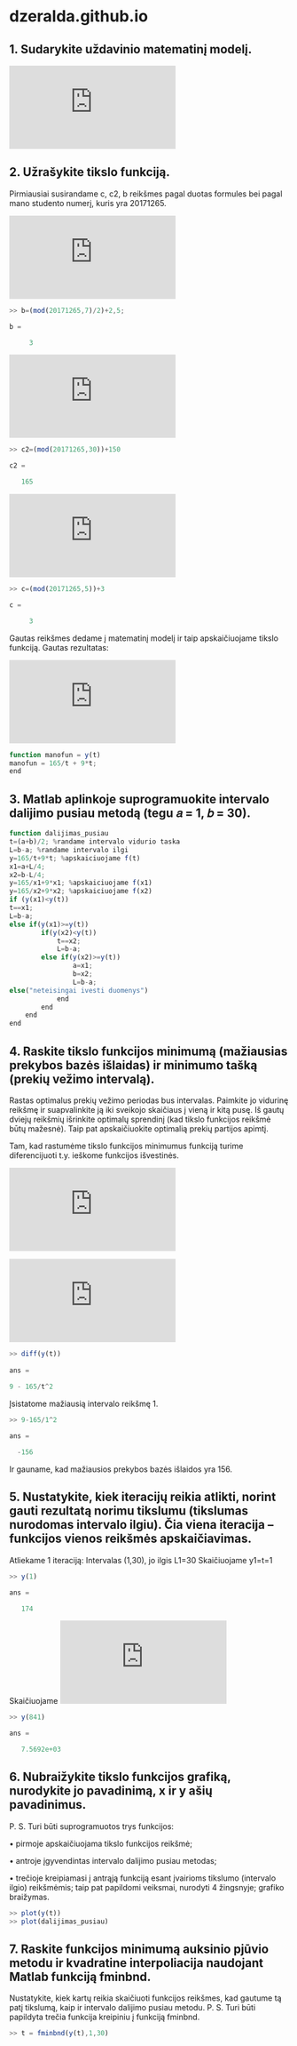 # dzeralda.github.io
## 1. Sudarykite uždavinio matematinį modelį.

![matematiniomodelioformule](https://latex.codecogs.com/gif.latex?min%20c%28t%29%3D%5Cfrac%7Bc2%7D%7Bt%7D&plus;c*t*b)

## 2. Užrašykite tikslo funkciją.

Pirmiausiai susirandame c, c2, b reikšmes pagal duotas formules bei pagal mano studento numerį, kuris yra 20171265.

![prekestonomis](https://latex.codecogs.com/gif.latex?b%3D%5Cfrac%7BStudnr*mod*7%7D%7B2%7D&plus;2%2C5)

```javascript
>> b=(mod(20171265,7)/2)+2,5;

b =

     3
```

![partijoskaina](https://latex.codecogs.com/gif.latex?c2%3D%28studnr*mod*30%29&plus;150)

```javascript
>> c2=(mod(20171265,30))+150

c2 =

   165
```

![islaidos](https://latex.codecogs.com/gif.latex?c%3Dstudnr*mod*5&plus;3)

```javascript
>> c=(mod(20171265,5))+3

c =

     3
```
Gautas reikšmes dedame į matematinį modelį ir taip apskaičiuojame tikslo funkciją. 
Gautas rezultatas:

![tikslofunkcija](https://latex.codecogs.com/gif.latex?y%28t%29%3D%5Cfrac%7B165%7D%7Bt%7D&plus;9*t)

```javascript
function manofun = y(t)
manofun = 165/t + 9*t;
end
```
## 3. Matlab aplinkoje suprogramuokite intervalo dalijimo pusiau metodą (tegu 𝑎 = 1, 𝑏 = 30). 

```javascript
function dalijimas_pusiau
t=(a+b)/2; %randame intervalo vidurio taska
L=b-a; %randame intervalo ilgi
y=165/t+9*t; %apskaiciuojame f(t)
x1=a+L/4;
x2=b-L/4;
y=165/x1+9*x1; %apskaiciuojame f(x1)
y=165/x2+9*x2; %apskaiciuojame f(x2)
if (y(x1)<y(t))
t==x1;
L=b-a;
else if(y(x1)>=y(t))
        if(y(x2)<y(t))
            t==x2;
            L=b-a;
        else if(y(x2)>=y(t))
                a=x1;
                b=x2;
                L=b-a;
else("neteisingai ivesti duomenys")
            end
        end
    end
end
```
## 4.  Raskite tikslo funkcijos minimumą (mažiausias prekybos bazės išlaidas) ir minimumo tašką (prekių vežimo intervalą). 
Rastas optimalus prekių vežimo periodas bus intervalas. Paimkite jo
vidurinę reikšmę ir suapvalinkite ją iki sveikojo skaičiaus į vieną ir kitą pusę. Iš gautų dviejų
reikšmių išrinkite optimalų sprendinį (kad tikslo funkcijos reikšmė būtų mažesnė). Taip pat
apskaičiuokite optimalią prekių partijos apimtį. 

Tam, kad rastumėme tikslo funkcijos minimumus funkciją turime diferencijuoti t.y. ieškome funkcijos išvestinės. 

![tikslo_funkcija](http://latex.codecogs.com/gif.latex?y%28t%29%3D165/t&plus;9*t)

![isvestine](http://latex.codecogs.com/gif.latex?y%5E%7B%27%7D%28t%29%3D%5Cfrac%7B165%5E%7B%27%7D*t-165*t%5E%7B%27%7D%7D%7Bt%5E%7B2%7D%7D%20&plus;9%3D%5Cfrac%7B0*t-165*1%7D%7Bt%5E%7B2%7D%7D&plus;9%3D9-%5Cfrac%7B165%7D%7Bt%5E%7B2%7D%7D)

```javascript
>> diff(y(t))
 
ans =
 
9 - 165/t^2
```
Įsistatome mažiausią intervalo reikšmę 1. 

```javascript
>> 9-165/1^2

ans =

  -156
```
Ir gauname, kad mažiausios prekybos bazės išlaidos yra 156.


## 5. Nustatykite, kiek iteracijų reikia atlikti, norint gauti rezultatą norimu tikslumu (tikslumas nurodomas intervalo ilgiu). Čia viena iteracija – funkcijos vienos reikšmės apskaičiavimas. 

Atliekame 1 iteraciją:
Intervalas (1,30), jo ilgis L1=30
Skaičiuojame y1=t=1

```javascript
>> y(1)

ans =

   174
```
Skaičiuojame
![y2_reiksme](http://latex.codecogs.com/gif.latex?y_%7B2%7D%3D30-1%3D29%5E%7B2%7D)
```javascript
>> y(841)

ans =

   7.5692e+03
```
## 6. Nubraižykite tikslo funkcijos grafiką, nurodykite jo pavadinimą, x ir y ašių pavadinimus.
P. S. Turi būti suprogramuotos trys funkcijos:

• pirmoje apskaičiuojama tikslo funkcijos reikšmė;

• antroje įgyvendintas intervalo dalijimo pusiau metodas;

• trečioje kreipiamasi į antrąją funkciją esant įvairioms tikslumo (intervalo ilgio) reikšmėmis;
taip pat papildomi veiksmai, nurodyti 4 žingsnyje; grafiko braižymas. 

```javascript
>> plot(y(t))
>> plot(dalijimas_pusiau)
```
## 7. Raskite funkcijos minimumą auksinio pjūvio metodu ir kvadratine interpoliacija naudojant Matlab funkciją fminbnd. 
Nustatykite, kiek kartų reikia skaičiuoti funkcijos reikšmes, kad
gautume tą patį tikslumą, kaip ir intervalo dalijimo pusiau metodu.
P. S. Turi būti papildyta trečia funkcija kreipiniu į funkciją fminbnd. 
```javascript
>> t = fminbnd(y(t),1,30)
```
